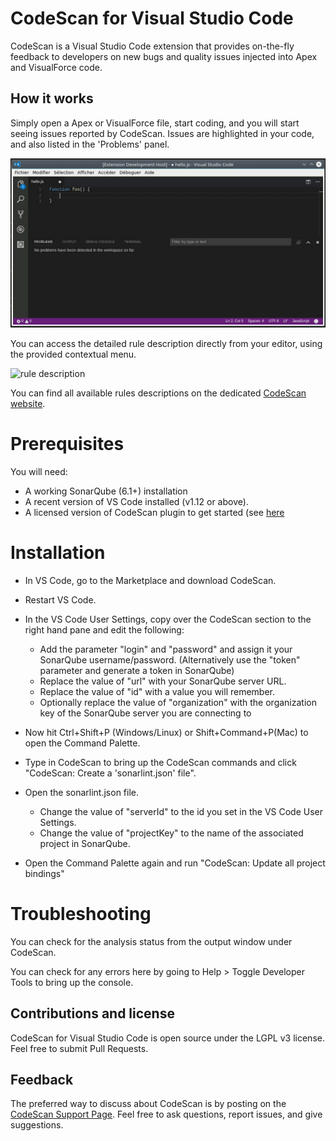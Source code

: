 # CodeScan for Visual Studio Code

CodeScan is a Visual Studio Code extension that provides on-the-fly feedback to developers on new bugs and quality issues injected into Apex and VisualForce code.

## How it works

Simply open a Apex or VisualForce file, start coding, and you will start seeing issues reported by CodeScan. Issues are highlighted in your code, and also listed in the 'Problems' panel.

![sonarlint on-the-fly](images/sonarlint-vscode.gif)

You can access the detailed rule description directly from your editor, using the provided contextual menu.

![rule description](images/sonarlint-rule-description.gif)

You can find all available rules descriptions on the dedicated [CodeScan website](http://www.code-scan.com/tutorials/vscode).

# Prerequisites
You will need:

* A working SonarQube (6.1+) installation
* A recent version of VS Code installed (v1.12 or above).
* A licensed version of CodeScan plugin to get started (see <a href="https://www.code-scan.com/overview/installing-all/" >here</a>

# Installation

* In VS Code, go to the Marketplace and download CodeScan.

* Restart VS Code.

* In the VS Code User Settings, copy over the CodeScan section to the right hand pane and edit the following:

  - Add the parameter "login" and "password" and assign it your SonarQube username/password. (Alternatively use the "token" parameter and generate a token in SonarQube)
  - Replace the value of "url" with your SonarQube server URL.
  - Replace the value of "id" with a value you will remember.
  - Optionally replace the value of "organization" with the organization key of the SonarQube server you are connecting to

* Now hit Ctrl+Shift+P (Windows/Linux) or Shift+Command+P(Mac) to open the Command Palette.

* Type in CodeScan to bring up the CodeScan commands and click "CodeScan: Create a 'sonarlint.json' file".

* Open the sonarlint.json file.
  - Change the value of "serverId" to the id you set in the VS Code User Settings.
  - Change the value of "projectKey" to the name of the associated project in SonarQube.

* Open the Command Palette again and run "CodeScan: Update all project bindings"

# Troubleshooting

You can check for the analysis status from the output window under CodeScan.

You can check for any errors here by going to Help > Toggle Developer Tools to bring up the console.

## Contributions and license

CodeScan for Visual Studio Code is open source under the LGPL v3 license. Feel free to submit Pull Requests.

## Feedback

The preferred way to discuss about CodeScan is by posting on the [CodeScan Support Page](http://www.code-scan.com/help/support). Feel free to ask questions, report issues, and give suggestions.
